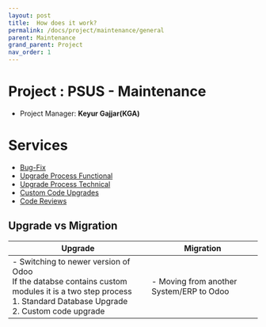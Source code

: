 ```yaml
---
layout: post
title:  How does it work?
permalink: /docs/project/maintenance/general
parent: Maintenance
grand_parent: Project
nav_order: 1
---
```

# Project : PSUS - Maintenance
- Project Manager: **Keyur Gajjar(KGA)**

# Services
- [Bug-Fix](bugfix)
- [Upgrade Process Functional](upgrade-process-functional)
- [Upgrade Process Technical](upgrade-process-technical)
- [Custom Code Upgrades](upgrades)
- [Code Reviews](code-review)

## Upgrade vs Migration

| Upgrade | Migration |
| ---- | ---- |
| - Switching to newer version of Odoo <br> If the databse contains custom modules it is a two step process <br> 1. Standard Database Upgrade <br> 2. Custom code upgrade | - Moving from another System/ERP to Odoo |

